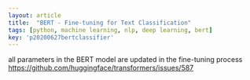 ```yaml
---
layout: article
title:  "BERT - Fine-tuning for Text Classification"
tags: [python, machine learning, nlp, deep learning, bert]
key: 'p20200627bertclassifier'
---
```



all parameters in the BERT model are updated in the fine-tuning process
https://github.com/huggingface/transformers/issues/587


